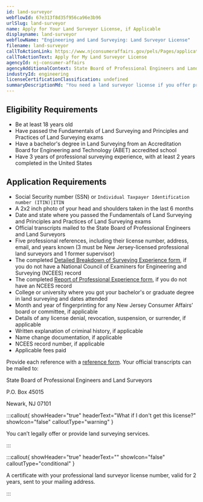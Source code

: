 ```yaml
---
id: land-surveyor
webflowId: 67e313f8d35f956ca96e3b96
urlSlug: land-surveyor
name: Apply for Your Land Surveyor License, if Applicable
displayname: land-surveyor
webflowName: "Engineering and Land Surveying: Land Surveyor License"
filename: land-surveyor
callToActionLink: https://www.njconsumeraffairs.gov/pels/Pages/applications.aspx
callToActionText: Apply for My Land Surveyor License
agencyId: nj-consumer-affairs
agencyAdditionalContext: State Board of Professional Engineers and Land Surveyors
industryId: engineering
licenseCertificationClassification: undefined
summaryDescriptionMd: "You need a land surveyor license if you offer professional land surveying services in New Jersey."
---
```


## Eligibility Requirements

- Be at least 18 years old
- Have passed the Fundamentals of Land Surveying and Principles and Practices of Land Surveying exams
- Have a bachelor's degree in Land Surveying from an Accreditation Board for Engineering and Technology (ABET) accredited school
- Have 3 years of professional surveying experience, with at least 2 years completed in the United States

## Application Requirements

- Social Security number (SSN) or `Individual Taxpayer Identification number (ITIN)|ITIN`
- A 2x2 inch photo of your head and shoulders taken in the last 6 months
- Date and state where you passed the Fundamentals of Land Surveying and Principles and Practices of Land Surveying exams
- Official transcripts mailed to the State Board of Professional Engineers and Land Surveyors
- Five professional references, including their license number, address, email, and years known (3 must be New Jersey-licensed professional land surveyors and 1 former supervisor)
- The completed [Detailed Breakdown of Surveying Experience form](https://www.njconsumeraffairs.gov/pels/Applications/Detailed-Breakdown-of-Surveying-Experience-Form.pdf), if you do not have a National Council of Examiners for Engineering and Surveying (NCEES) record
- The completed [Report of Professional Experience form](https://www.njconsumeraffairs.gov/poly/Applications/Report-of-Professional-Experience-Form.pdf), if you do not have an NCEES record
- College or university where you got your bachelor's or graduate degree in land surveying and dates attended
- Month and year of fingerprinting for any New Jersey Consumer Affairs’ board or committee, if applicable
- Details of any license denial, revocation, suspension, or surrender, if applicable
- Written explanation of criminal history, if applicable
- Name change documentation, if applicable
- NCEES record number, if applicable
- Applicable fees paid

Provide each reference with a [reference form](https://www.njconsumeraffairs.gov/pels/Applications/Land-Surveyor-Reference-Form.pdf). Your official transcripts can be mailed to:

State Board of Professional Engineers and Land Surveyors

P.O. Box 45015

Newark, NJ 07101

:::callout{ showHeader="true" headerText="What if I don't get this license?" showIcon="false" calloutType="warning" }

You can’t legally offer or provide land surveying services.

:::

:::callout{ showHeader="true" headerText="" showIcon="false" calloutType="conditional" }

A certificate with your professional land surveyor license number, valid for 2 years, sent to your mailing address.

:::
